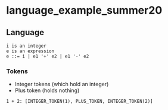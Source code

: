 # language_example_summer20

## Language ##

```
i is an integer
e is an expression
e ::= i | e1 '+' e2 | e1 '-' e2
```

### Tokens ###

- Integer tokens (which hold an integer)
- Plus token (holds nothing)

```
1 + 2: [INTEGER_TOKEN(1), PLUS_TOKEN, INTEGER_TOKEN(2)]
```
